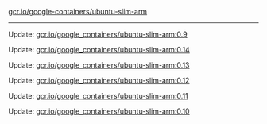[gcr.io/google-containers/ubuntu-slim-arm](https://hub.docker.com/r/cruse/ubuntu-slim-arm/tags/) 

----
Update: [gcr.io/google_containers/ubuntu-slim-arm:0.9](https://hub.docker.com/r/cruse/ubuntu-slim-arm/tags/)

Update: [gcr.io/google_containers/ubuntu-slim-arm:0.14](https://hub.docker.com/r/cruse/ubuntu-slim-arm/tags/)

Update: [gcr.io/google_containers/ubuntu-slim-arm:0.13](https://hub.docker.com/r/cruse/ubuntu-slim-arm/tags/)

Update: [gcr.io/google_containers/ubuntu-slim-arm:0.12](https://hub.docker.com/r/cruse/ubuntu-slim-arm/tags/)

Update: [gcr.io/google_containers/ubuntu-slim-arm:0.11](https://hub.docker.com/r/cruse/ubuntu-slim-arm/tags/)

Update: [gcr.io/google_containers/ubuntu-slim-arm:0.10](https://hub.docker.com/r/cruse/ubuntu-slim-arm/tags/)

